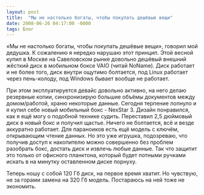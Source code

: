 ```yaml
---
layout: post
title:  "Мы не настолько богаты, чтобы покупать дешёвые вещи"
date: 2008-06-26 04:17:00 -0000
tags: Блог
---
```


«Мы не настолько богаты, чтобы покупать дешёвые вещи», говорил мой дедушка. К сожалению я нередко нарушаю этот принцип. Этой весной купил в Москве на Савеловском рынке довольно дешёвый внешний жёсткий диск в мобильном боксе VAIO (читай NoName). Диск работает и не более того, диск внутри ощутимо болтается, под Linux работает через пень-колоду, под Windows бывает вообще не работает. 

При этом эксплуатируется девайс довольно активно, на него делаю резервные копии, синхронизирую большие объёмы документов между домом/работой, храню некоторые данные. Сегодня терпение лопнуло и я купил себе новый мобильный бокс - NexStar 3. Дизайн понравился, как я ещё могу о подобной технике судить. Переставил 2,5 дюймовый диск в новый бокс и получил щастье. Ничего не болтается, всё и везде аккуратно работает. Для параноиков есть ещё модель с ключём, открывающим чтение данных. Но это уже игрушка, подозреваю, что получив доступ к накопителю можно совершенно без проблем разобрать бокс, достать диск и извлечь любые данные. Так что защитит это только от офисного планктона, который будет потными ручками искать в на минутку оставленном диске порнуху.

Теперь ношу с собой 120 Гб диск, на первое время хватит. Но чувствую, не за горами замена на 320 Гб модель. Постараюсь на ней тоже не экономить.